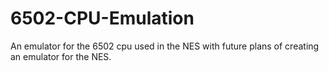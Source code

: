 # 6502-CPU-Emulation
An emulator for the 6502 cpu used in the NES with future plans of creating an emulator for the NES.
